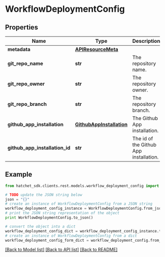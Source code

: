 # WorkflowDeploymentConfig


## Properties

Name | Type | Description | Notes
------------ | ------------- | ------------- | -------------
**metadata** | [**APIResourceMeta**](APIResourceMeta.md) |  | 
**git_repo_name** | **str** | The repository name. | 
**git_repo_owner** | **str** | The repository owner. | 
**git_repo_branch** | **str** | The repository branch. | 
**github_app_installation** | [**GithubAppInstallation**](GithubAppInstallation.md) | The Github App installation. | [optional] 
**github_app_installation_id** | **str** | The id of the Github App installation. | 

## Example

```python
from hatchet_sdk.clients.rest.models.workflow_deployment_config import WorkflowDeploymentConfig

# TODO update the JSON string below
json = "{}"
# create an instance of WorkflowDeploymentConfig from a JSON string
workflow_deployment_config_instance = WorkflowDeploymentConfig.from_json(json)
# print the JSON string representation of the object
print WorkflowDeploymentConfig.to_json()

# convert the object into a dict
workflow_deployment_config_dict = workflow_deployment_config_instance.to_dict()
# create an instance of WorkflowDeploymentConfig from a dict
workflow_deployment_config_form_dict = workflow_deployment_config.from_dict(workflow_deployment_config_dict)
```
[[Back to Model list]](../README.md#documentation-for-models) [[Back to API list]](../README.md#documentation-for-api-endpoints) [[Back to README]](../README.md)
